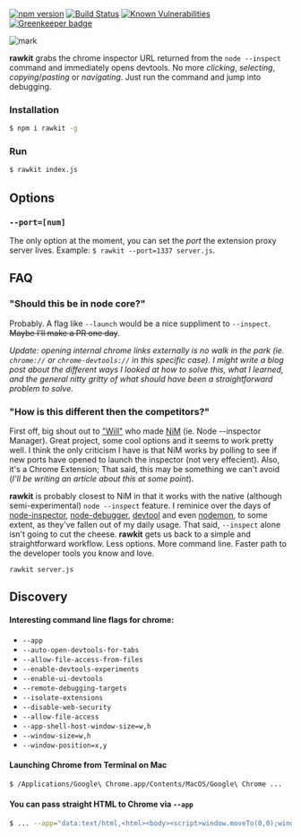 [![npm version](https://badge.fury.io/js/rawkit.svg)](https://badge.fury.io/js/rawkit) [![Build Status](https://travis-ci.org/darcyclarke/rawkit.svg?branch=master)](https://travis-ci.org/darcyclarke/rawkit) [![Known Vulnerabilities](https://snyk.io/test/github/darcyclarke/rawkit/badge.svg)](https://snyk.io/test/github/darcyclarke/rawkit) [![Greenkeeper badge](https://badges.greenkeeper.io/darcyclarke/rawkit.svg)](https://greenkeeper.io/)

![mark](https://cloud.githubusercontent.com/assets/459713/26273839/960e60d2-3d07-11e7-9ed1-e50f411a473f.png)

**rawkit** grabs the chrome inspector URL returned from the `node --inspect` command and immediately opens devtools. No more *clicking*, *selecting*, *copying*/*pasting* or *navigating*. Just run the command and jump into debugging.

### Installation

```bash
$ npm i rawkit -g
```

### Run

```bash
$ rawkit index.js
```

## Options

### `--port=[num]`

The only option at the moment, you can set the *port* the extension proxy server lives. Example: `$ rawkit --port=1337 server.js`.

## FAQ

### "Should this be in node core?"
Probably. A flag like `--launch` would be a nice suppliment to `--inspect`. ~~Maybe I'll make a PR one day~~.

*Update: opening internal chrome links externally is no walk in the park (ie. `chrome://` or `chrome-devtools://` in this specific case). I might write a blog post about the different ways I looked at how to solve this, what I learned, and the general nitty gritty of what should have been a straightforward problem to solve.*

### "How is this different then the competitors?"

First off, big shout out to ["Will"](https://june07.com) who made [NiM](https://chrome.google.com/webstore/detail/nodejs-v8-inspector-manag/gnhhdgbaldcilmgcpfddgdbkhjohddkj?hl=en) (ie. Node --inspector Manager). Great project, some cool options and it seems to work pretty well. I think the only criticism I have is that NiM works by polling to see if new ports have opened to launch the inspector (not very effecient). Also, it's a Chrome Extension; That said, this may be something we can't avoid (*I'll be writing an article about this at some point*).

**rawkit** is probably closest to NiM in that it works with the native (although semi-experimental) `node --inspect` feature. I reminice over the days of [node-inspector](https://www.npmjs.com/package/node-inspector), [node-debugger](https://atom.io/packages/node-debugger), [devtool](https://www.npmjs.com/package/devtool) and even [nodemon](https://www.npmjs.com/package/nodemon), to some extent, as they've fallen out of my daily usage. That said, `--inspect` alone isn't going to cut the cheese. **rawkit** gets us back to a simple and straightforward workflow. Less options. More command line. Faster path to the developer tools you know and love.

`rawkit server.js`

## Discovery

#### Interesting command line flags for chrome:

- `--app`
- `--auto-open-devtools-for-tabs`
- `--allow-file-access-from-files`
- `--enable-devtools-experiments`
- `--enable-ui-devtools`
- `--remote-debugging-targets`
- `--isolate-extensions`
- `--disable-web-security`
- `--allow-file-access`
- `--app-shell-host-window-size=w,h`
- `--window-size=w,h`
- `--window-position=x,y`

#### Launching Chrome from Terminal on Mac

```bash
$ /Applications/Google\ Chrome.app/Contents/MacOS/Google\ Chrome ...
```

#### You can pass straight HTML to Chrome via `--app`

```bash
$ ... --app="data:text/html,<html><body><script>window.moveTo(0,0);window.resizeTo(800,600);</script></body></html>"
```
